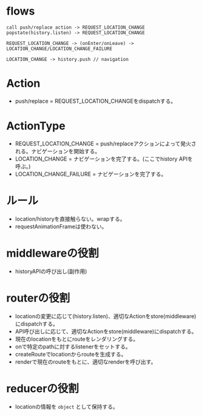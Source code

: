 # flows
```
call push/replace action -> REQUEST_LOCATION_CHANGE
popstate(history.listen) -> REQUEST_LOCATION_CHANGE

REQUEST_LOCATION_CHANGE -> (onEnter/onLeave) -> LOCATION_CHANGE/LOCATION_CHANGE_FAILURE

LOCATION_CHANGE -> history.push // navigation
```

# Action
- push/replace = REQUEST_LOCATION_CHANGEをdispatchする。

# ActionType
- REQUEST_LOCATION_CHANGE = push/replaceアクションによって発火される。ナビゲーションを開始する。
- LOCATION_CHANGE = ナビゲーションを完了する。(ここでhistory APIを呼ぶ。)
- LOCATION_CHANGE_FAILURE = ナビゲーションを完了する。

# ルール
- location/historyを直接触らない。wrapする。
- requestAnimationFrameは使わない。
                   
# middlewareの役割
- historyAPIの呼び出し(副作用)

# routerの役割
- locationの変更に応じて(history.listen)、適切なActionをstore(middleware)にdispatchする。
- API呼び出しに応じて、適切なActionをstore(middleware)にdispatchする。
- 現在のlocationをもとにrouteをレンダリングする。
- onで特定のpathに対するlistenerをセットする。
- createRouteでlocationからrouteを生成する。
- renderで現在のrouteをもとに、適切なrenderを呼び出す。

# reducerの役割
- locationの情報を `object` として保持する。
